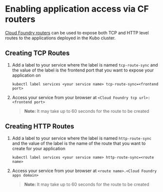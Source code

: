# Enabling application access via CF routers
[Cloud Foundry routers](https://docs.cloudfoundry.org/devguide/deploy-apps/routes-domains.html#http-vs-tcp-routes)
can be used to expose both TCP and HTTP level routes to the applications deployed in the Kubo cluster.

## Creating TCP Routes
1. Add a label to your service where the label is named `tcp-route-sync` and the value of the label is the frontend port that you want to expose your application on
   ```
   kubectl label services <your service name> tcp-route-sync=<frontend port>
   ```

1. Access your service from your browser at `<Cloud Foundry tcp url>:<frontend port>`

   > **Note:** It may take up to 60 seconds for the route to be created

## Creating HTTP Routes
1. Add a label to your service where the label is named `http-route-sync` and the value of the label is the name of the route that you want to create for your application
   ```
   kubectl label services <your service name> http-route-sync=<route name>
   ```

1. Access your service from your browser at `<route name>.<Cloud Foundry apps domain>`

   > **Note:** It may take up to 60 seconds for the route to be created
